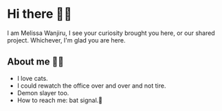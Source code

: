 # Hi there 🐱‍👤
I am Melissa Wanjiru, I see your curiosity brought you here, or our shared project. Whichever, I'm glad you are here.

## About me 🐱‍🏍

- I love cats.
- I could rewatch the office over and over and not tire.
- Demon slayer too.
- How to reach me: bat signal.🤫
  

